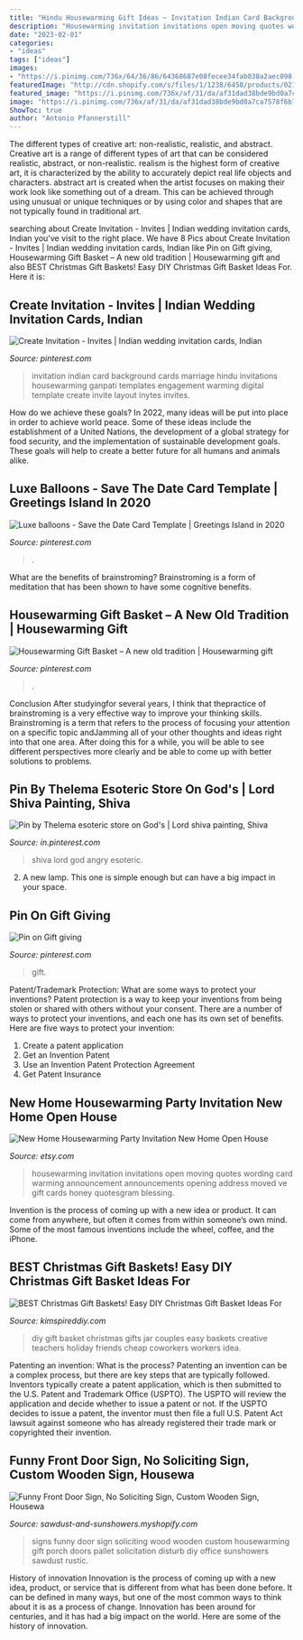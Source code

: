 ```yaml
---
title: "Hindu Housewarming Gift Ideas ~ Invitation Indian Card Background Cards Marriage Hindu Invitations Housewarming Ganpati Templates Engagement Warming Digital Template Create Invite Layout Inytes Invites"
description: "Housewarming invitation invitations open moving quotes wording card warming announcement announcements opening address moved ve gift cards honey quotesgram blessing"
date: "2023-02-01"
categories:
- "ideas"
tags: ["ideas"]
images:
- "https://i.pinimg.com/736x/64/36/86/64368687e08fecee34fab038a2aec098.jpg"
featuredImage: "http://cdn.shopify.com/s/files/1/1238/6458/products/021_08c5c076-bff0-4ce8-9a2d-f7364f86e88c_1024x1024.JPG?v=1468610190"
featured_image: "https://i.pinimg.com/736x/af/31/da/af31dad38bde9bd0a7ca7578f6b780da.jpg"
image: "https://i.pinimg.com/736x/af/31/da/af31dad38bde9bd0a7ca7578f6b780da.jpg"
ShowToc: true
author: "Antonio Pfannerstill"
---
```



The different types of creative art: non-realistic, realistic, and abstract.
Creative art is a range of different types of art that can be considered realistic, abstract, or non-realistic. realism is the highest form of creative art, it is characterized by the ability to accurately depict real life objects and characters. abstract art is created when the artist focuses on making their work look like something out of a dream. This can be achieved through using unusual or unique techniques or by using color and shapes that are not typically found in traditional art.

	

		
searching about Create Invitation - Invites | Indian wedding invitation cards, Indian you've visit to the right place. We have 8 Pics about Create Invitation - Invites | Indian wedding invitation cards, Indian like Pin on Gift giving, Housewarming Gift Basket – A new old tradition | Housewarming gift and also BEST Christmas Gift Baskets! Easy DIY Christmas Gift Basket Ideas For. Here it is:
		
    
## Create Invitation - Invites | Indian Wedding Invitation Cards, Indian

<img loading=lazy src="https://i.pinimg.com/736x/64/36/86/64368687e08fecee34fab038a2aec098.jpg" onerror="this.onerror=null;this.src='https://tse2.mm.bing.net/th?id=OIP.tKcY-yF8e-e0dxSzuDEQrQHaKX&amp;pid=15.1';" alt="Create Invitation - Invites | Indian wedding invitation cards, Indian">

_Source: pinterest.com_

>invitation indian card background cards marriage hindu invitations housewarming ganpati templates engagement warming digital template create invite layout inytes invites. 

	

How do we achieve these goals?
In 2022, many ideas will be put into place in order to achieve world peace. Some of these ideas include the establishment of a United Nations, the development of a global strategy for food security, and the implementation of sustainable development goals. These goals will help to create a better future for all humans and animals alike.

    
## Luxe Balloons - Save The Date Card Template | Greetings Island In 2020

<img loading=lazy src="https://i.pinimg.com/736x/af/31/da/af31dad38bde9bd0a7ca7578f6b780da.jpg" onerror="this.onerror=null;this.src='https://tse3.mm.bing.net/th?id=OIP.BWTf3BpvorWT4hSWa7iCfwHaK0&amp;pid=15.1';" alt="Luxe balloons - Save the Date Card Template | Greetings Island in 2020">

_Source: pinterest.com_

>. 

	

What are the benefits of brainstroming?
Brainstroming is a form of meditation that has been shown to have some cognitive benefits.

    
## Housewarming Gift Basket – A New Old Tradition | Housewarming Gift

<img loading=lazy src="https://i.pinimg.com/736x/c6/8c/23/c68c23b20ada84c46527ec5fe5366750.jpg" onerror="this.onerror=null;this.src='https://tse2.mm.bing.net/th?id=OIP.4TRDa1L0HeOhNSGgmCiMQQHaIk&amp;pid=15.1';" alt="Housewarming Gift Basket – A new old tradition | Housewarming gift">

_Source: pinterest.com_

>. 

	

Conclusion
After studyingfor several years, I think that thepractice of brainstroming is a very effective way to improve your thinking skills. Brainstroming is a term that refers to the process of focusing your attention on a specific topic andJamming all of your other thoughts and ideas right into that one area. After doing this for a while, you will be able to see different perspectives more clearly and be able to come up with better solutions to problems.

    
## Pin By Thelema Esoteric Store On God&#039;s | Lord Shiva Painting, Shiva

<img loading=lazy src="https://i.pinimg.com/736x/b5/db/27/b5db27bb0cfc6b3578ae6ee881204458.jpg" onerror="this.onerror=null;this.src='https://tse2.mm.bing.net/th?id=OIP.VcQzqJYG_X8_rPpoNtGdmQHaNO&amp;pid=15.1';" alt="Pin by Thelema esoteric store on God&#039;s | Lord shiva painting, Shiva">

_Source: in.pinterest.com_

>shiva lord god angry esoteric. 

	

2. A new lamp. This one is simple enough but can have a big impact in your space.

    
## Pin On Gift Giving

<img loading=lazy src="https://i.pinimg.com/736x/db/19/d9/db19d981210bb8094d86609dfe7bd24c.jpg" onerror="this.onerror=null;this.src='https://tse4.mm.bing.net/th?id=OIP.LUsYEB7KW6HNBLkk1o-wVwHaLG&amp;pid=15.1';" alt="Pin on Gift giving">

_Source: pinterest.com_

>gift. 

	

Patent/Trademark Protection: What are some ways to protect your inventions?
Patent protection is a way to keep your inventions from being stolen or shared with others without your consent. There are a number of ways to protect your inventions, and each one has its own set of benefits. Here are five ways to protect your invention: 
1. Create a patent application 
2. Get an Invention Patent 
3. Use an Invention Patent Protection Agreement 
4. Get Patent Insurance 

    
## New Home Housewarming Party Invitation New Home Open House

<img loading=lazy src="https://img1.etsystatic.com/035/1/6592949/il_570xN.518835333_n9j1.jpg" onerror="this.onerror=null;this.src='https://tse2.mm.bing.net/th?id=OIP.m9vluZ_rY_2M8D9JlyYrcgHaKU&amp;pid=15.1';" alt="New Home Housewarming Party Invitation New Home Open House">

_Source: etsy.com_

>housewarming invitation invitations open moving quotes wording card warming announcement announcements opening address moved ve gift cards honey quotesgram blessing. 

	

Invention is the process of coming up with a new idea or product. It can come from anywhere, but often it comes from within someone’s own mind. Some of the most famous inventions include the wheel, coffee, and the iPhone.

    
## BEST Christmas Gift Baskets! Easy DIY Christmas Gift Basket Ideas For

<img loading=lazy src="https://kimspireddiy.com/wp-content/uploads/2018/09/diy-gifts-in-a-jar-379329196.jpg" onerror="this.onerror=null;this.src='https://tse2.mm.bing.net/th?id=OIP.YCWWDpT3wdOTzZ6i1vrflQHaKe&amp;pid=15.1';" alt="BEST Christmas Gift Baskets! Easy DIY Christmas Gift Basket Ideas For">

_Source: kimspireddiy.com_

>diy gift basket christmas gifts jar couples easy baskets creative teachers holiday friends cheap coworkers workers idea. 

	

Patenting an invention: What is the process?
Patenting an invention can be a complex process, but there are key steps that are typically followed. Inventors typically create a patent application, which is then submitted to the U.S. Patent and Trademark Office (USPTO). The USPTO will review the application and decide whether to issue a patent or not. If the USPTO decides to issue a patent, the inventor must then file a full U.S. Patent Act lawsuit against someone who has already registered their trade mark or copyrighted their invention.

    
## Funny Front Door Sign, No Soliciting Sign, Custom Wooden Sign, Housewa

<img loading=lazy src="http://cdn.shopify.com/s/files/1/1238/6458/products/021_08c5c076-bff0-4ce8-9a2d-f7364f86e88c_1024x1024.JPG?v=1468610190" onerror="this.onerror=null;this.src='https://tse2.mm.bing.net/th?id=OIP.VqWjxcmpg-qnZRFX-xPIegHaJ4&amp;pid=15.1';" alt="Funny Front Door Sign, No Soliciting Sign, Custom Wooden Sign, Housewa">

_Source: sawdust-and-sunshowers.myshopify.com_

>signs funny door sign soliciting wood wooden custom housewarming gift porch doors pallet solicitation disturb diy office sunshowers sawdust rustic. 

	

History of innovation
Innovation is the process of coming up with a new idea, product, or service that is different from what has been done before. It can be defined in many ways, but one of the most common ways to think about it is as a process of change. Innovation has been around for centuries, and it has had a big impact on the world. Here are some of the history of innovation.

